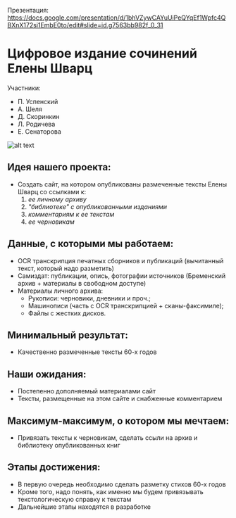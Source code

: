 Презентация: https://docs.google.com/presentation/d/1bhVZywCAYuUiPeQYqEf1Wpfc4QBXnX172si1EmbE0to/edit#slide=id.g7563bb982f_0_31

# Цифровое издание сочинений Елены Шварц
Участники:
- П. Успенский
- А. Шеля
- Д. Скоринкин
- Л. Родичева
- Е. Сенаторова 

![alt text](https://static.kulturologia.ru/files/u20709/elena-schwartz-01.jpg "Shvarts")
                                                                        
## Идея нашего проекта:
* Создать сайт, на котором опубликованы размеченные тексты Елены Шварц со ссылками к:
    1. _ее личному архиву_
    2. _"библиотеке" с опубликованными изданиями_
    3. _комментариям к ее текстам_
    4. _ее черновикам_

## Данные, с которыми мы работаем:
* OCR транскрипция печатных сборников и публикаций (вычитанный текст, который надо разметить)
* Самиздат: публикации, опись, фотографии источников (Бременский архив + материалы в свободном доступе)
* Материалы личного архива:
    * Рукописи: черновики, дневники и проч.;
    * Машинописи (часть с OCR транскрипцией + сканы-факсимиле);
    * Файлы с жестких дисков.

## Минимальный результат:
* Качественно размеченные тексты 60-х годов

## Наши ожидания:
* Постепенно дополняемый материалами сайт
* Тексты, размещенные на этом сайте и снабженные комментарием

## Максимум-максимум, о котором мы мечтаем:
* Привязать тексты к черновикам, сделать ссыли на архив и библиотеку опубликованных книг

## Этапы достижения:
* В первую очередь необходимо сделать разметку стихов 60-х годов
* Кроме того, надо понять, как именно мы будем привязывать текстологическую справку к текстам
* Дальнейшие этапы находятся в разработке
